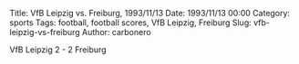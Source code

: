 Title: VfB Leipzig vs. Freiburg, 1993/11/13
Date: 1993/11/13 00:00
Category: sports
Tags: football, football scores, VfB Leipzig, Freiburg
Slug: vfb-leipzig-vs-freiburg
Author: carbonero


VfB Leipzig 2 - 2 Freiburg
